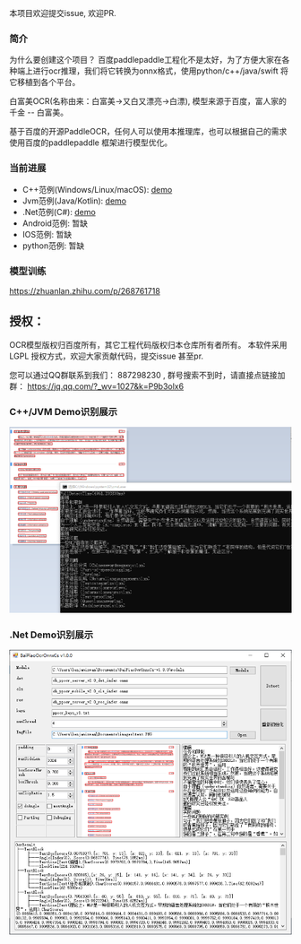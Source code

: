 本项目欢迎提交issue, 欢迎PR.

### 简介   
为什么要创建这个项目？ 百度paddlepaddle工程化不是太好，为了方便大家在各种端上进行ocr推理，我们将它转换为onnx格式，使用python/c++/java/swift 将它移植到各个平台。

白富美OCR(名称由来：白富美→又白又漂亮→白漂), 模型来源于百度，富人家的千金 -- 白富美。
 
基于百度的开源PaddleOCR，任何人可以使用本推理库，也可以根据自己的需求使用百度的paddlepaddle 框架进行模型优化。 

### 当前进展
* C++范例(Windows/Linux/macOS): [demo](https://github.com/znsoftm/BaiPiaoOCR/tree/main/cpp)
* Jvm范例(Java/Kotlin): [demo](https://github.com/znsoftm/BaiPiaoOCR/tree/main/jvm)
* .Net范例(C#): [demo](https://github.com/znsoftm/BaiPiaoOCR/tree/main/dotnet)
* Android范例: 暂缺
* IOS范例: 暂缺
* python范例: 暂缺

### 模型训练
https://zhuanlan.zhihu.com/p/268761718

## 授权：
OCR模型版权归百度所有，其它工程代码版权归本仓库所有者所有。 本软件采用LGPL 授权方式，欢迎大家贡献代码，提交issue 甚至pr.

您可以通过QQ群联系到我们： 887298230 , 群号搜索不到时，请直接点链接加群： https://jq.qq.com/?_wv=1027&k=P9b3olx6

### C++/JVM Demo识别展示
![avatar](test_imgs/test_cpp.png)

### .Net Demo识别展示
![avatar](test_imgs/test_cs.png)

